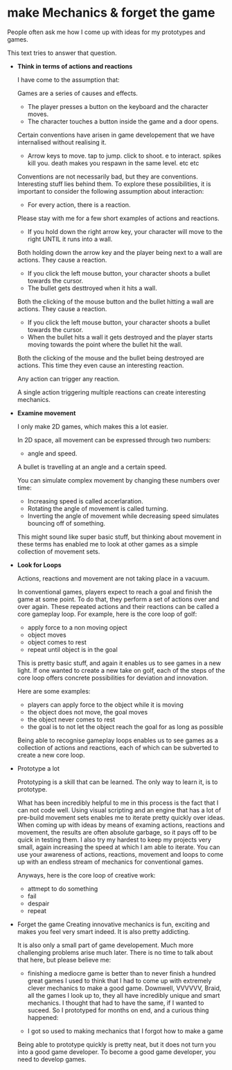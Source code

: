 # make Mechanics & forget the game

People often ask me how I come up with ideas for my prototypes and games.

This text tries to answer that question.



- **Think in terms of actions and reactions**

  I have come to the assumption that: 
  
  Games are a series of causes and effects.
  - The player presses a button on the keyboard and the character moves. 
  - The character touches a button inside the game and a door opens.
  
  Certain conventions have arisen in game developement that we have internalised without realising it.
  - Arrow keys to move. tap to jump. click to shoot. e to interact. spikes kill you. death makes you respawn in the same level. etc etc
  
  Conventions are not necessarily bad, but they are conventions. Interesting stuff lies behind them.
  To explore these possibilities, it is important to consider the following assumption about interaction:
  
  - For every action, there is a reaction.
    
  Please stay with me for a few short examples of actions and reactions.
  - If you hold down the right arrow key, your character will move to the right UNTIL it runs into a wall.
  
  Both holding down the arrow key and the player being next to a wall are actions. They cause a reaction.
  - If you click the left mouse button, your character shoots a bullet towards the cursor. 
  - The bullet gets desttroyed when it hits a wall.
  
  Both the clicking of the mouse button and the bullet hitting a wall are actions. They cause a reaction.
  - If you click the left mouse button, your character shoots a bullet towards the cursor. 
  - When the bullet hits a wall it gets destroyed and the player starts moving towards the point where the bullet hit the wall.
  
  Both the clicking of the mouse and the bullet being destroyed are actions. This time they even cause an interesting reaction.
  
  Any action can trigger any reaction.
  
  A single action triggering multiple reactions can create interesting mechanics.

- **Examine movement**

  I only make 2D games, which makes this a lot easier.
  
  In 2D space, all movement can be expressed through two numbers:
  
  - angle and speed.
  
  A bullet is travelling at an angle and a certain speed.
  
  You can simulate complex movement by changing these numbers over time:
  
  - Increasing speed is called accerlaration.
  - Rotating the angle of movement is called turning.
  - Inverting the angle of movement while decreasing speed simulates bouncing off of something.
  
  This might sound like super basic stuff, but thinking about movement in these terms has enabled me to look at other games as a simple collection of movement sets.
  

- **Look for Loops**

  Actions, reactions and movement are not taking place in a vacuum. 

  In conventional games, players expect to reach a goal and finish the game at some point. To do that, they perform a set of actions  over and over again.
  These repeated actions and their reactions can be called a core gameplay loop.
  For example, here is the core loop of golf:
  - apply force to a non moving opject
  - object moves
  - object comes to rest
  - repeat until object is in the goal
    
  This is pretty basic stuff, and again it enables us to see games in a new light.
  If one wanted to create a new take on golf, each of the steps of the core loop offers concrete possibilities for deviation and innovation.
  
  Here are some examples:
  - players can apply force to the object while it is moving
  - the object does not move, the goal moves
  - the object never comes to rest
  - the goal is to not let the object reach the goal for as long as possible
    
  Being able to recognise gameplay loops enables us to see games as a collection of actions and reactions, each of which can be subverted to create a new core loop.
  
- Prototype a lot
  
  Prototyping is a skill that can be learned.
  The only way to learn it, is to prototype.
  
  What has been incredibly helpful to me in this process is the fact that I can not code well.
  Using visual scripting and an engine that has a lot of pre-build movement sets enables me to iterate pretty quickly over ideas.
  When coming up with ideas by means of examing actions, reactions and movement, the results are often absolute garbage, so it pays off to be quick in testing them.
  I also try my hardest to keep my projects very small, again increasing the speed at which I am able to iterate.
  You can use your awareness of actions, reactions, movement and loops to come up with an endless stream of mechanics for conventional games. 
  
  Anyways, here is the core loop of creative work:
  - attmept to do something
  - fail
  - despair
  - repeat
  
- Forget the game
  Creating innovative mechanics is fun, exciting and makes you feel very smart indeed.
  It is also pretty addicting.
  
  It is also only a small part of game developement.
  Much more challenging problems arise much later.
  There is no time to talk about that here, but please believe me:
  - finishing a mediocre game is better than to never finish a hundred great games
  I used to think that I had to come up with extremely clever mechanics to make a good game.
  Downwell, VVVVVV, Braid, all the games I look up to, they all have incredibly unique and smart mechanics. I thought that had to have the same, if I wanted to suceed.
  So I prototyped for months on end, and a curious thing happened:
  
  - I got so used to making mechanics that I forgot how to make a game
  
  Being able to prototype quickly is pretty neat, but it does not turn you into a good game developer.
  To become a good game developer, you need to develop games.
  
  
  
